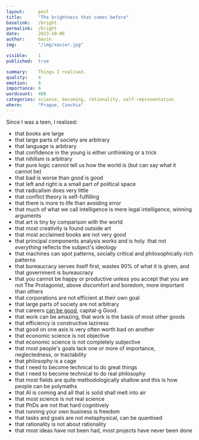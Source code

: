 ```yaml
---
layout:     post
title:      "The brightness that comes before"
baselink:   /bright
permalink:  /bright
date:       2023-10-06
author:     Gavin   
img:        "/img/xavier.jpg"

visible:    1
published:  true

summary:    Things I realised.
quality:    4
emotion:    8
importance: 6
wordcount:  400
categories: science, becoming, rationality, self-representation 
where:      "Prague, Czechia"
---
```


Since I was a teen, I realised:

<!-- - that parents are people -->
- that books are large
- that large parts of society are arbitrary
- that language is arbitrary
- that confidence in the young is either unthinking or a trick
- that nihilism is arbitrary
- that pure logic cannot tell us how the world is (but can say what it cannot be)
- that bad is worse than good is good
- that left and right is a small part of political space 
- that radicalism does very little
- that conflict theory is self-fulfilling
- that there is more to life than avoiding error 
- that much of what we call intelligence is mere legal intelligence, winning arguments
- that art is tiny by comparison with the world
- that most creativity is found outside art
- that most acclaimed books are not very good
- that principal components analysis works and is holy. that not _everything_ reflects the subject's ideology
- that machines can spot patterns, socially critical and philosophically rich patterns
- that bureaucracy serves itself first, wastes 90% of what it is given, and that government is bureaucracy
- that you cannot be happy or productive unless you accept that you are not The Protagonist, above discomfort and boredom, more important than others 
- that corporations are not efficient at their own goal
- that large parts of society are not arbitrary
- that careers [can be good](https://www.degruyter.com/document/doi/10.1515/jcc-2012-1870/html), capital-g Good.
- that work can be amazing, that work is the basis of most other goods
- that efficiency is constructive laziness
- that good on one axis is very often worth bad on another
- that economic science is not objective
- that economic science is not completely subjective
- that most people's goals lack one or more of importance, neglectedness, or tractability
- that philosophy is a cage
- that I need to become technical to do great things
- that I need to become technical to do real philosophy
- that most fields are quite methodologically shallow and this is how people can be polymaths
- that AI is coming and all that is solid shall melt into air
- that most science is not real science
- that PhDs are not that hard cognitively
- that running your own business is freedom
- that tasks and goals are not metaphysical, can be quantised
- that rationality is not about rationality
- that most ideas have not been had, most projects have never been done

<br><br>